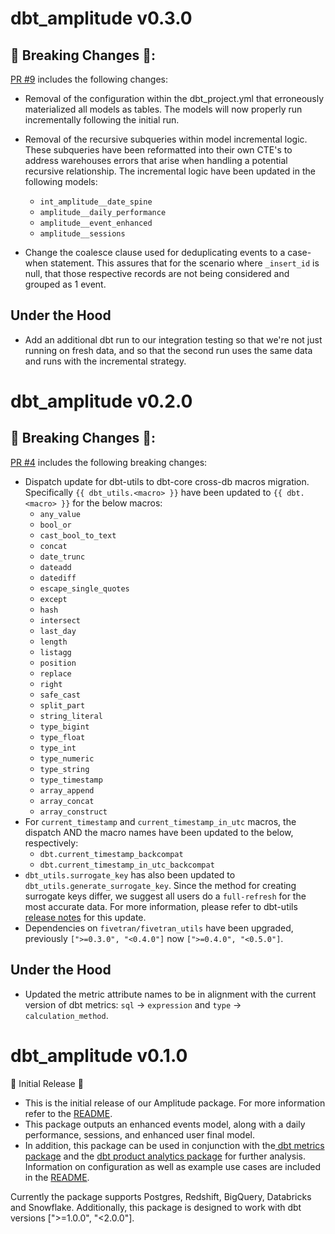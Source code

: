# dbt_amplitude v0.3.0
## 🚨 Breaking Changes 🚨:
[PR #9](https://github.com/fivetran/dbt_amplitude/pull/9) includes the following changes:
- Removal of the configuration within the dbt_project.yml that erroneously materialized all models as tables. The models will now properly run incrementally following the initial run.
- Removal of the recursive subqueries within model incremental logic. These subqueries have been reformatted into their own CTE's to address warehouses errors that arise when handling a potential recursive relationship. The incremental logic have been updated in the following models:
   - `int_amplitude__date_spine`
   - `amplitude__daily_performance`
   - `amplitude__event_enhanced`
   - `amplitude__sessions`

- Change the coalesce clause used for deduplicating events to a case-when statement. This assures that for the scenario where `_insert_id` is null, that those respective records are not being considered and grouped as 1 event.

## Under the Hood
- Add an additional dbt run to our integration testing so that we're not just running on fresh data, and so that the second run uses the same data and runs with the incremental strategy. 

# dbt_amplitude v0.2.0

## 🚨 Breaking Changes 🚨:
[PR #4](https://github.com/fivetran/dbt_amplitude/pull/4) includes the following breaking changes:
- Dispatch update for dbt-utils to dbt-core cross-db macros migration. Specifically `{{ dbt_utils.<macro> }}` have been updated to `{{ dbt.<macro> }}` for the below macros:
    - `any_value`
    - `bool_or`
    - `cast_bool_to_text`
    - `concat`
    - `date_trunc`
    - `dateadd`
    - `datediff`
    - `escape_single_quotes`
    - `except`
    - `hash`
    - `intersect`
    - `last_day`
    - `length`
    - `listagg`
    - `position`
    - `replace`
    - `right`
    - `safe_cast`
    - `split_part`
    - `string_literal`
    - `type_bigint`
    - `type_float`
    - `type_int`
    - `type_numeric`
    - `type_string`
    - `type_timestamp`
    - `array_append`
    - `array_concat`
    - `array_construct`
- For `current_timestamp` and `current_timestamp_in_utc` macros, the dispatch AND the macro names have been updated to the below, respectively:
    - `dbt.current_timestamp_backcompat`
    - `dbt.current_timestamp_in_utc_backcompat`
- `dbt_utils.surrogate_key` has also been updated to `dbt_utils.generate_surrogate_key`. Since the method for creating surrogate keys differ, we suggest all users do a `full-refresh` for the most accurate data. For more information, please refer to dbt-utils [release notes](https://github.com/dbt-labs/dbt-utils/releases) for this update.
- Dependencies on `fivetran/fivetran_utils` have been upgraded, previously `[">=0.3.0", "<0.4.0"]` now `[">=0.4.0", "<0.5.0"]`.

## Under the Hood
- Updated the metric attribute names to be in alignment with the current version of dbt metrics: `sql` -> `expression` and `type` -> `calculation_method`.
# dbt_amplitude v0.1.0
🎉 Initial Release 🎉
- This is the initial release of our Amplitude package. For more information refer to the [README](https://github.com/fivetran/dbt_amplitude/blob/main/README.md).
- This package outputs an enhanced events model, along with a daily performance, sessions, and enhanced user final model. 
- In addition, this package can be used in conjunction with the[ dbt metrics package](https://github.com/dbt-labs/dbt_metrics) and the [dbt product analytics package](https://github.com/mjirv/dbt_product_analytics) for further analysis. Information on configuration as well as example use cases are included in the [README](https://github.com/fivetran/dbt_amplitude/blob/main/README.md).

Currently the package supports Postgres, Redshift, BigQuery, Databricks and Snowflake. Additionally, this package is designed to work with dbt versions [">=1.0.0", "<2.0.0"].